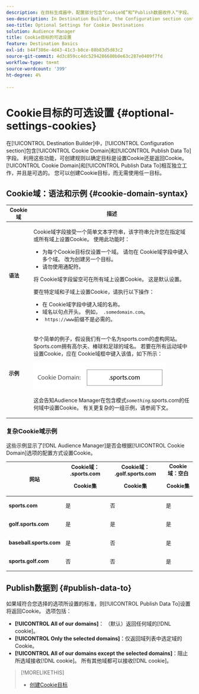 ```yaml
---
description: 在目标生成器中，配置部分包含“Cookie域”和“Publish数据收件人”字段。 利用这些功能，可创建规则以确定目标是设置Cookie还是返回Cookie。 Cookie域和Publish数据可相互独立工作且是可选的。 您可以创建Cookie目标，而无需使用任一目标。
seo-description: In Destination Builder, the Configuration section contains the Cookie Domain and Publish Data To fields. These let you create rules to determine if a destination sets a cookie or returns a cookie. Cookie Domain and Publish Data To work independently of each other and are optional. You can create a cookie destination without using either of them.
seo-title: Optional Settings for Cookie Destinations
solution: Audience Manager
title: Cookie目标的可选设置
feature: Destination Basics
exl-id: b44f386e-4d43-41c3-b8ce-88b83d5d83c2
source-git-commit: 4d3c859cc4dc5294286680b0e63c287e0409f7fd
workflow-type: tm+mt
source-wordcount: '399'
ht-degree: 4%

---
```


# Cookie目标的可选设置 {#optional-settings-cookies}

在[!UICONTROL Destination Builder]中，[!UICONTROL Configuration section]包含[!UICONTROL Cookie Domain]和[!UICONTROL Publish Data To]字段。 利用这些功能，可创建规则以确定目标是设置Cookie还是返回Cookie。 [!UICONTROL Cookie Domain]和[!UICONTROL Publish Data To]相互独立工作，并且是可选的。 您可以创建Cookie目标，而无需使用任一目标。

## Cookie域：语法和示例 {#cookie-domain-syntax}

<!-- cookie-destination-options.xml -->

<table id="table_4F4F7562AFEE49F8917AAE5712B5CCE4"> 
 <thead> 
  <tr> 
   <th colname="col1" class="entry"> Cookie 域 </th> 
   <th colname="col2" class="entry"> 描述 </th> 
  </tr>
 </thead>
 <tbody> 
  <tr> 
   <td colname="col1"> <p><b>语法</b> </p> </td> 
   <td colname="col2"> <p><span class="wintitle"> Cookie域</span>字段接受一个简单文本字符串，该字符串允许您在指定域或所有域上设置Cookie。 使用此功能时： </p> <p> 
     <ul id="ul_473CB59F2C0C4B358201BE5C8B27D73D"> 
      <li id="li_4E7F4691C1B54415963F7D5AA1558C9A">为每个Cookie目标仅设置一个域。 请勿在<span class="wintitle"> Cookie域</span>字段中键入多个域。 改为创建另一个<span class="wintitle">目标</span>。 </li> 
      <li id="li_AEBF5C5F3C264C5EA4A2A6063C3F377D">请勿使用通配符。 </li> 
     </ul> </p> <p> 将<span class="wintitle"> Cookie域</span>字段留空可在所有域上设置Cookie。 这是默认设置。 </p> <p>要在特定域和子域上设置Cookie，请执行以下操作： </p> <p> 
     <ul id="ul_F25BC0D8C40641A2A5CA338E5C258435"> 
      <li id="li_E236D8DEE4F24F9BBA36074F7049C12C">在<span class="wintitle"> Cookie域</span>字段中键入域的名称。 </li> 
      <li id="li_0471C198EE344DE5963A3C2F70B9E78B">域名以句点开头。 例如，<code> .somedomain.com</code>。 </li> 
      <li id="li_73D06F2BEF45487280C2245E1F6B8ED0"><code> https://www</code>前缀不是必需的。 </li> 
     </ul> </p> </td> 
  </tr> 
  <tr> 
   <td colname="col1"> <p><b>示例</b> </p> </td> 
   <td colname="col2"> <p>举个简单的例子，假设我们有一个名为sports.com的虚构网站。 Sports.com拥有高尔夫、棒球和足球的域名。 若要在所有运动域中设置Cookie，应在<span class="wintitle"> Cookie域</span>框中键入该值，如下所示： </p> <p> <img src="assets/sports-domain.png" id="image_8883477BB3B543648C97A441AD34C6DE" /> </p> <p>这会告知<span class="keyword">Audience Manager</span>在包含模式<code><i>something</i></code>.sports.com的任何域中设置Cookie。 有关更复杂的一组示例，请参阅下文。 </p> </td> 
  </tr> 
 </tbody> 
</table>

### 复杂Cookie域示例

这些示例显示了[!DNL Audience Manager]是否会根据[!UICONTROL Cookie Domain]选项的配置方式设置Cookie。

<table id="table_3A7B9479CDA6493FA8104D8D9841E914"> 
 <thead> 
  <tr> 
   <th colname="col1" class="entry"> 网站 </th> 
   <th colname="col2" class="entry">Cookie域： .sports.com <p>Cookie集 </p> </th> 
   <th colname="col3" class="entry">Cookie域： .golf.sports.com <p>Cookie集 </p> </th> 
   <th colname="col4" class="entry">Cookie域：空白 <p>Cookie集 </p> </th> 
  </tr> 
 </thead>
 <tbody> 
  <tr> 
   <td colname="col1"> <p> <b>sports.com</b> </p> </td> 
   <td colname="col2"> 是 </td> 
   <td colname="col3"> 否 </td> 
   <td colname="col4"> 是 </td> 
  </tr> 
  <tr> 
   <td colname="col1"> <p> <b>golf.sports.com</b> </p> </td> 
   <td colname="col2"> 是 </td> 
   <td colname="col3"> 是 </td> 
   <td colname="col4"> 是 </td> 
  </tr> 
  <tr> 
   <td colname="col1"> <p> <b>baseball.sports.com</b> </p> </td> 
   <td colname="col2"> 是 </td> 
   <td colname="col3"> 否 </td> 
   <td colname="col4"> 是 </td> 
  </tr> 
  <tr> 
   <td colname="col1"> <p> <b>sports.golf.com</b> </p> </td> 
   <td colname="col2"> 否 </td> 
   <td colname="col3"> 否 </td> 
   <td colname="col4"> 是 </td> 
  </tr> 
 </tbody> 
</table>

## Publish数据到 {#publish-data-to}

如果域符合您选择的选项所设置的标准，则[!UICONTROL Publish Data To]设置将返回Cookie。 选项包括：

* **[!UICONTROL All of our domains]**： （默认）返回任何域的[!DNL cookie]。
* **[!UICONTROL Only the selected domains]**：仅返回域列表中选定域的Cookie。
* **[!UICONTROL All of our domains except the selected domains]**：阻止所选域接收[!DNL cookie]。 所有其他域都可以接收[!DNL cookie]。

>[!MORELIKETHIS]
>
>* [创建Cookie目标](../../features/destinations/create-cookie-destination.md)
